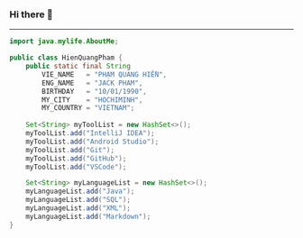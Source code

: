 ### Hi there 👋
___
<!--
**hienqp/hienqp** is a ✨ _special_ ✨ repository because its `README.md` (this file) appears on your GitHub profile.

Here are some ideas to get you started:

- 🔭 I’m currently working on ...
- 🌱 I’m currently learning ...
- 👯 I’m looking to collaborate on ...
- 🤔 I’m looking for help with ...
- 💬 Ask me about ...
- 📫 How to reach me: ...
- 😄 Pronouns: ...
- ⚡ Fun fact: ...
-->
```java
import java.mylife.AboutMe;

public class HienQuangPham {
    public static final String 
        VIE_NAME   = "PHẠM QUANG HIỀN",
        ENG_NAME   = "JACK PHAM",
        BIRTHDAY   = "10/01/1990",
        MY_CITY    = "HOCHIMINH",
        MY_COUNTRY = "VIETNAM";
    
    Set<String> myToolList = new HashSet<>();
    myToolList.add("IntelliJ IDEA");
    myToolList.add("Android Studio");
    myToolList.add("Git");
    myToolList.add("GitHub");
    myToolList.add("VSCode");

    Set<String> myLanguageList = new HashSet<>();
    myLanguageList.add("Java");
    myLanguageList.add("SQL");
    myLanguageList.add("XML");
    myLanguageList.add("Markdown");
}
```
